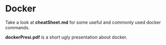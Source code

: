 # Docker

Take a look at **cheatSheet.md** for some useful and commonly used docker commands.

**dockerPresi.pdf** is a short ugly presentation about docker.
